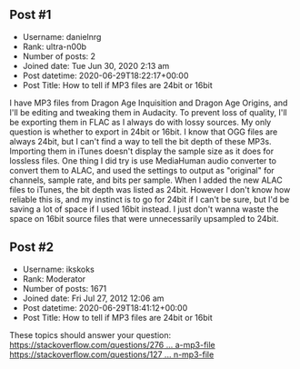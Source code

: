 ## Post #1
- Username: danielnrg
- Rank: ultra-n00b
- Number of posts: 2
- Joined date: Tue Jun 30, 2020 2:13 am
- Post datetime: 2020-06-29T18:22:17+00:00
- Post Title: How to tell if MP3 files are 24bit or 16bit

I have MP3 files from Dragon Age Inquisition and Dragon Age Origins, and I'll be editing and tweaking them in Audacity. To prevent loss of quality, I'll be exporting them in FLAC as I always do with lossy sources. My only question is whether to export in 24bit or 16bit. I know that OGG files are always 24bit, but I can't find a way to tell the bit depth of these MP3s. Importing them in iTunes doesn't display the sample size as it does for lossless files. One thing I did try is use MediaHuman audio converter to convert them to ALAC, and used the settings to output as "original" for channels, sample rate, and bits per sample. When I added the new ALAC files to iTunes, the bit depth was listed as 24bit. However I don't know how reliable this is, and my instinct is to go for 24bit if I can't be sure, but I'd be saving a lot of space if I used 16bit instead. I just don't wanna waste the space on 16bit source files that were unnecessarily upsampled to 24bit.
## Post #2
- Username: ikskoks
- Rank: Moderator
- Number of posts: 1671
- Joined date: Fri Jul 27, 2012 12:06 am
- Post datetime: 2020-06-29T18:41:12+00:00
- Post Title: How to tell if MP3 files are 24bit or 16bit

These topics should answer your question:
[https://stackoverflow.com/questions/276 ... a-mp3-file](https://stackoverflow.com/questions/27652123/how-to-know-the-bit-depth-of-a-mp3-file)
[https://stackoverflow.com/questions/127 ... n-mp3-file](https://stackoverflow.com/questions/1270416/determine-bit-depth-in-mp3-file)
